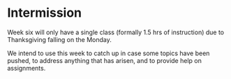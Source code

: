 # Intermission

Week six will only have a single class \(formally 1.5 hrs of instruction\) due to Thanksgiving falling on the Monday. 

We intend to use this week to catch up in case some topics have been pushed, to address anything that has arisen, and to provide help on assignments. 

